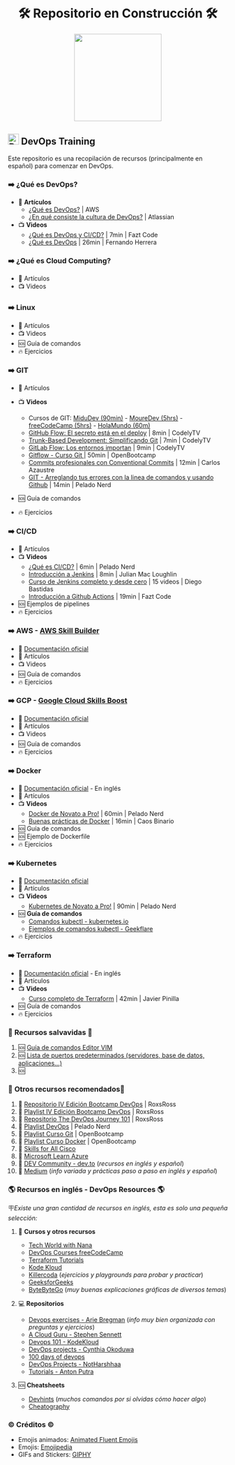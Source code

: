 <h1 align="center"> 🛠️ Repositorio en Construcción 🛠️ </h1>
<div align="center">
<img src="https://media.giphy.com/media/sthmCnCpfr8M8jtTQy/giphy.gif" width="200">
</div>

## <img src="https://raw.githubusercontent.com/Tarikul-Islam-Anik/Animated-Fluent-Emojis/master/Emojis/Travel%20and%20places/Rocket.png" alt="Rocket" width="25" height="25" /> DevOps Training 

Este repositorio es una recopilación de recursos (principalmente en español) para comenzar en DevOps.

### ➡️ ¿Qué es DevOps?

- 📜 **Artículos**
    - [¿Qué es DevOps?](https://aws.amazon.com/es/devops/what-is-devops/) | AWS
    - [¿En qué consiste la cultura de DevOps?](https://www.atlassian.com/es/devops/what-is-devops/devops-culture) | Atlassian
- 📺 **Videos**
    - [¿Qué es DevOps y CI/CD?](https://www.youtube.com/watch?v=xm1psJEFFIY) | 7min | Fazt Code
    - [¿Qué es DevOps](https://www.youtube.com/watch?v=3HBWubLOx8M) | 26min | Fernando Herrera

### ➡️ ¿Qué es Cloud Computing?

- 📜 Artículos
- 📺 Videos

### ➡️ Linux

- 📜 Artículos 
- 📺 Videos
- 🆘 Guía de comandos 
- 🔥 Ejercicios

### ➡️ GIT

- 📜 Artículos 
- 📺 **Videos**
   - Cursos de GIT: [MiduDev (90min)](https://www.youtube.com/watch?v=niPExbK8lSw&t=358s) - [MoureDev (5hrs)](https://www.youtube.com/watch?v=3GymExBkKjE&t=195s) - [freeCodeCamp (5hrs)](https://www.youtube.com/watch?v=mBYSUUnMt9M&t=384s) - [HolaMundo (60m)](https://www.youtube.com/watch?v=VdGzPZ31ts8) 
   - [GitHub Flow: El secreto está en el deploy](https://www.youtube.com/watch?v=2Xagp86uOuI) | 8min | CodelyTV
   - [Trunk-Based Development: Simplificando Git](https://www.youtube.com/watch?v=-73RVTQxUhs) | 7min | CodelyTV
   - [GitLab Flow: Los entornos importan](https://www.youtube.com/watch?v=AuDZvbHSW1c) | 9min | CodelyTV
   - [Gitflow - Curso Git ](https://www.youtube.com/watch?v=JwxpG5weehs) | 50min | OpenBootcamp
   - [Commits profesionales con Conventional Commits](https://www.youtube.com/watch?v=SigVVJmUGv8) | 12min | Carlos Azaustre 
   - [GIT - Arreglando tus errores con la linea de comandos y usando Github](https://www.youtube.com/watch?v=7-JHoPyJy-Q) | 14min | Pelado Nerd


- 🆘 Guía de comandos 
- 🔥 Ejercicios

### ➡️ CI/CD

- 📜 Artículos 
- 📺 **Videos**
    - [¿Qué es CI/CD?](https://www.youtube.com/watch?v=6eRkCnFhHRg) | 6min | Pelado Nerd
    - [Introducción a Jenkins](https://www.youtube.com/watch?v=iGq5ZSqbsoA) | 8min | Julian Mac Loughlin
    - [Curso de Jenkins completo y desde cero](https://youtube.com/playlist?list=PLDbrnXa6SAzXebykN7F_UgvALMdv0aIx3&si=b0xB-6I-uzQG8Lgn) | 15 videos | Diego Bastidas
    - [Introducción a Github Actions](https://www.youtube.com/watch?v=ePXwmNXG_nA&t=1s) | 19min | Fazt Code
- 🆘 Ejemplos de pipelines
- 🔥 Ejercicios

### ➡️ AWS - [AWS Skill Builder](https://explore.skillbuilder.aws/learn/external-ecommerce;view=signin;redirectURL=)

- 📂 [Documentación oficial](https://docs.aws.amazon.com/es_es/)
- 📜 Artículos 
- 📺 Videos
- 🆘 Guía de comandos 
- 🔥 Ejercicios 


### ➡️ GCP -  [Google Cloud Skills Boost](https://www.cloudskillsboost.google/paths)

- 📂 [Documentación oficial](https://cloud.google.com/docs?hl=es-419)
- 📜 Artículos 
- 📺 Videos
- 🆘 Guía de comandos 
- 🔥 Ejercicios


### ➡️ Docker

- 📂 [Documentación oficial](https://docs.docker.com/) - En inglés
- 📜 Artículos 
- 📺 **Videos**
    - [Docker de Novato a Pro!](https://www.youtube.com/watch?v=CV_Uf3Dq-EU) | 60min | Pelado Nerd
    - [Buenas prácticas de Docker](https://www.youtube.com/watch?v=V3cQLOWpKCQ) | 16min | Caos Binario
- 🆘 Guía de comandos  
- 🆘 Ejemplo de Dockerfile
- 🔥 Ejercicios 


### ➡️ Kubernetes

- 📂 [Documentación oficial](https://kubernetes.io/es/docs/home/) 
- 📜 Artículos 
- 📺 **Videos**
    - [Kubernetes de Novato a Pro!](https://www.youtube.com/watch?v=DCoBcpOA7W4&t=59s) | 90min | Pelado Nerd
- 🆘 **Guía de comandos**
    - [Comandos kubectl - kubernetes.io](https://kubernetes.io/docs/reference/generated/kubectl/kubectl-commands)
    - [Ejemplos de comandos kubectl - Geekflare](https://geekflare.com/es/kubectl-examples/)
- 🔥 Ejercicios 

### ➡️ Terraform

- 📂 [Documentación oficial](https://developer.hashicorp.com/terraform/docs) - En inglés
- 📜 Artículos 
- 📺 **Videos**
    - [Curso completo de Terraform](https://www.youtube.com/watch?v=Z94DYoF5ufg&t=2134s) | 42min | Javier Pinilla
- 🆘 Guía de comandos 
- 🔥 Ejercicios 

### 🛟 **Recursos salvavidas** 🛟

1. 🆘 [Guía de comandos Editor VIM](./Recursos-extras/vim.md)
2. 🆘 [Lista de puertos predeterminados (servidores, base de datos, aplicaciones...)](./Recursos-extras/puertos.md)
3. 🆘 


### 📝 **Otros recursos recomendados**📝 

1. 📌 [Repositorio IV Edición Bootcamp DevOps](https://github.com/roxsross/bootcamp-devops-2023) | RoxsRoss
2. 📌 [Playlist IV Edición Bootcamp DevOps](https://youtube.com/playlist?list=PLNkefP1xaOeyTQuNnd6HYVPqCWMXn-c5P&si=3bmBnU_2r1WhwRUt) | RoxsRoss
3. 📌 [Repositorio The DevOps Journey 101](https://github.com/roxsross/The-DevOps-Journey-101) | RoxsRoss
4. 📌 [Playlist DevOps](https://www.youtube.com/@PeladoNerd) | Pelado Nerd
5. 📌 [Playlist Curso Git](https://youtube.com/playlist?list=PLkVpKYNT_U9fFT8xjHVevZI8tWWnnIN0d&si=Acmo0MPoS5-tvjMh) | OpenBootcamp
6. 📌 [Playlist Curso Docker](https://youtube.com/playlist?list=PLkVpKYNT_U9fXv3qEu-VIwgxsYA4jOMic&si=R1x0QR9_92_A-U0D) | OpenBootcamp
7. 📌 [Skills for All Cisco](https://skillsforall.com/es/) 
8. 📌 [Microsoft Learn Azure](https://learn.microsoft.com/es-es/training/azure/)
9. 📌 [DEV Community - dev.to](https://dev.to/search?utf8=%E2%9C%93&q=devops) (*recursos en inglés y español*)
10. 📌 [Medium](https://medium.com/search?q=devops) (*info variada y prácticas paso a paso en inglés y español*)

### 🌎 **Recursos en inglés - DevOps Resources** 🌎

🪧*Existe una gran cantidad de recursos en inglés, esta es solo una pequeña selección:* 

1. 📌 **Cursos y otros recursos**
    - [Tech World with Nana](https://www.youtube.com/@TechWorldwithNana)
    - [DevOps Courses freeCodeCamp](https://youtube.com/playlist?list=PLWKjhJtqVAbkzvvpY12KkfiIGso9A_Ixs&si=bTP0uaYCKk7E7yOH) 
    - [Terraform Tutorials](https://developer.hashicorp.com/terraform/tutorials?product_intent=terraform)
    - [Kode Kloud](https://kodekloud.com/)
    - [Killercoda](https://killercoda.com/) (*ejercicios y playgrounds para probar y practicar*)
    - [GeeksforGeeks](https://www.geeksforgeeks.org/)
    - [ByteByteGo](https://www.youtube.com/channel/UCZgt6AzoyjslHTC9dz0UoTw) (*muy buenas explicaciones gráficas de diversos temas*)

2. 💻 **Repositorios**
    - [Devops exercises - Arie Bregman](https://github.com/bregman-arie/devops-exercises) (*info muy bien organizada con preguntas y ejercicios*)
    - [A Cloud Guru - Stephen Sennett](https://github.com/ACloudGuru-Resources)
    - [Devops 101 - KodeKloud](https://github.com/kodekloudhub/devops-101/tree/main)
    - [DevOps projects - Cynthia Okoduwa](https://github.com/cynthia-okoduwa/DevOps-projects/tree/main)
    - [100 days of devops](https://github.com/100daysofdevops/100daysofdevops/tree/master?tab=readme-ov-file)
    - [DevOps Projects - NotHarshhaa](https://github.com/NotHarshhaa/DevOps-Projects/tree/master)
    - [Tutorials - Anton Putra](https://github.com/antonputra/tutorials?tab=readme-ov-file)
3. 🆘 **Cheatsheets**
    - [Devhints](https://devhints.io/) (*muchos comandos por si olvidas cómo hacer algo*)
    - [Cheatography](https://cheatography.com/software/)


### ©️ Créditos ©️

- Emojis animados: [Animated Fluent Emojis](https://animated-fluent-emoji.vercel.app/)
- Emojis: [Emojipedia](https://emojipedia.org/es)
- GIFs and Stickers: [GIPHY](https://giphy.com/)






